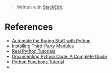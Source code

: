 > Written with [StackEdit](https://stackedit.io/).

# References

- [Automate the Boring Stuff with Python](https://automatetheboringstuff.com/)
- [Installing Third-Party Modules](https://automatetheboringstuff.com/appendixa/)
- [Real Python Tutorials](https://realpython.com/)
- [Documenting Python Code: A Complete Guide](https://realpython.com/documenting-python-code/)
- [Python Functions Tutorial](https://www.datacamp.com/community/tutorials/functions-python-tutorial)
- 
<!--stackedit_data:
eyJoaXN0b3J5IjpbLTE0ODE0ODI1MjQsMTc5NjYxODQ4MCwtNz
IwMzA1Mzg2LDExOTUyNjUxNzIsMTMwOTA5OTM3M119
-->